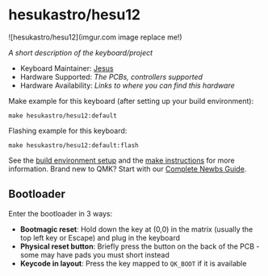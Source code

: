 # hesukastro/hesu12

![hesukastro/hesu12](imgur.com image replace me!)

*A short description of the keyboard/project*

* Keyboard Maintainer: [Jesus](https://github.com/jjesuscastro)
* Hardware Supported: *The PCBs, controllers supported*
* Hardware Availability: *Links to where you can find this hardware*

Make example for this keyboard (after setting up your build environment):

    make hesukastro/hesu12:default

Flashing example for this keyboard:

    make hesukastro/hesu12:default:flash

See the [build environment setup](https://docs.qmk.fm/#/getting_started_build_tools) and the [make instructions](https://docs.qmk.fm/#/getting_started_make_guide) for more information. Brand new to QMK? Start with our [Complete Newbs Guide](https://docs.qmk.fm/#/newbs).

## Bootloader

Enter the bootloader in 3 ways:

* **Bootmagic reset**: Hold down the key at (0,0) in the matrix (usually the top left key or Escape) and plug in the keyboard
* **Physical reset button**: Briefly press the button on the back of the PCB - some may have pads you must short instead
* **Keycode in layout**: Press the key mapped to `QK_BOOT` if it is available
